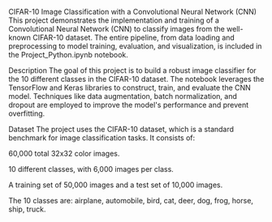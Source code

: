 CIFAR-10 Image Classification with a Convolutional Neural Network (CNN)
This project demonstrates the implementation and training of a Convolutional Neural Network (CNN) to classify images from the well-known CIFAR-10 dataset. The entire pipeline, from data loading and preprocessing to model training, evaluation, and visualization, is included in the Project_Python.ipynb notebook.

Description
The goal of this project is to build a robust image classifier for the 10 different classes in the CIFAR-10 dataset. The notebook leverages the TensorFlow and Keras libraries to construct, train, and evaluate the CNN model. Techniques like data augmentation, batch normalization, and dropout are employed to improve the model's performance and prevent overfitting.

Dataset
The project uses the CIFAR-10 dataset, which is a standard benchmark for image classification tasks. It consists of:

60,000 total 32x32 color images.

10 different classes, with 6,000 images per class.

A training set of 50,000 images and a test set of 10,000 images.

The 10 classes are:
airplane, automobile, bird, cat, deer, dog, frog, horse, ship, truck.
